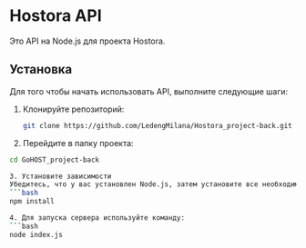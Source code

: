 # Hostora API

Это API на Node.js для проекта Hostora.

## Установка

Для того чтобы начать использовать API, выполните следующие шаги:

1. Клонируйте репозиторий:

   ```bash
   git clone https://github.com/LedengMilana/Hostora_project-back.git
   ```
2. Перейдите в папку проекта:
  ```bash
  cd GoHOST_project-back

3. Установите зависимости
Убедитесь, что у вас установлен Node.js, затем установите все необходимые зависимости для работы с проектом:
  ```bash
  npm install

4. Для запуска сервера используйте команду:
  ```bash
  node index.js
